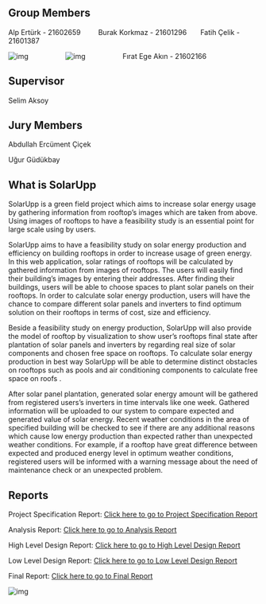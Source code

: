 ## Group Members
Alp Ertürk - 21602659&nbsp;&nbsp;&nbsp;&nbsp;&nbsp;&nbsp;&nbsp;&nbsp;&nbsp;Burak Korkmaz - 21601296&nbsp;&nbsp;&nbsp;&nbsp;&nbsp;&nbsp;&nbsp;Fatih Çelik - 21601387                 

![img](https://images-wixmp-ed30a86b8c4ca887773594c2.wixmp.com/f/5f4bd7a6-f763-4518-9b81-bdfd40ce3fc9/d26yer1-421bb5b8-9fc2-4d5a-b2d1-1e1f81b26b82.png?token=eyJ0eXAiOiJKV1QiLCJhbGciOiJIUzI1NiJ9.eyJzdWIiOiJ1cm46YXBwOiIsImlzcyI6InVybjphcHA6Iiwib2JqIjpbW3sicGF0aCI6IlwvZlwvNWY0YmQ3YTYtZjc2My00NTE4LTliODEtYmRmZDQwY2UzZmM5XC9kMjZ5ZXIxLTQyMWJiNWI4LTlmYzItNGQ1YS1iMmQxLTFlMWY4MWIyNmI4Mi5wbmcifV1dLCJhdWQiOlsidXJuOnNlcnZpY2U6ZmlsZS5kb3dubG9hZCJdfQ.NGftGliwoCe62wFfNDfOvJS1OHr-DpDAcGBBHsyT4MU)&nbsp;&nbsp;&nbsp;&nbsp;&nbsp;&nbsp;&nbsp;&nbsp;&nbsp;&nbsp;&nbsp;&nbsp;&nbsp;&nbsp;&nbsp;&nbsp;&nbsp;&nbsp;&nbsp;![img](https://images-wixmp-ed30a86b8c4ca887773594c2.wixmp.com/f/5f4bd7a6-f763-4518-9b81-bdfd40ce3fc9/d26yer1-421bb5b8-9fc2-4d5a-b2d1-1e1f81b26b82.png?token=eyJ0eXAiOiJKV1QiLCJhbGciOiJIUzI1NiJ9.eyJzdWIiOiJ1cm46YXBwOiIsImlzcyI6InVybjphcHA6Iiwib2JqIjpbW3sicGF0aCI6IlwvZlwvNWY0YmQ3YTYtZjc2My00NTE4LTliODEtYmRmZDQwY2UzZmM5XC9kMjZ5ZXIxLTQyMWJiNWI4LTlmYzItNGQ1YS1iMmQxLTFlMWY4MWIyNmI4Mi5wbmcifV1dLCJhdWQiOlsidXJuOnNlcnZpY2U6ZmlsZS5kb3dubG9hZCJdfQ.NGftGliwoCe62wFfNDfOvJS1OHr-DpDAcGBBHsyT4MU)&nbsp;&nbsp;&nbsp;&nbsp;&nbsp;&nbsp;&nbsp;&nbsp;&nbsp;&nbsp;&nbsp;&nbsp;&nbsp;&nbsp;&nbsp;&nbsp;&nbsp;&nbsp;&nbsp;Fırat Ege Akın - 21602166 &nbsp;&nbsp;&nbsp;&nbsp;&nbsp;&nbsp;&nbsp;

## Supervisor
Selim Aksoy

## Jury Members
Abdullah Ercüment Çiçek

Uğur Güdükbay

## What is SolarUpp
SolarUpp is a green field project which aims to increase solar energy usage by gathering information from rooftop’s images which are taken from above. Using images of rooftops to have a feasibility study is an essential point for large scale using by users.

SolarUpp aims to have a feasibility study on solar energy production and efficiency on building rooftops in order to increase usage of green energy. In this web application, solar ratings of rooftops will be calculated by gathered information from images of rooftops. The users will easily find their building’s images by entering their addresses. After finding their buildings, users will be able to choose spaces to plant solar panels on their rooftops. In order to calculate solar energy production, users will have the chance to compare different solar panels and inverters to find optimum solution on their rooftops in terms of cost, size and efficiency.

Beside a feasibility study on energy production, SolarUpp will also provide the model of rooftop by visualization to show user’s rooftops final state after plantation of solar panels and inverters by regarding real size of solar components and chosen free space on rooftops. To calculate solar energy production in best way SolarUpp will be able to determine distinct obstacles on rooftops such as pools and air conditioning components to calculate free space on roofs .

After solar panel plantation, generated solar energy amount will be gathered from registered users’s inverters in time intervals like one week. Gathered information will be uploaded to our system to compare expected and generated value of solar energy. Recent weather conditions in the area of specified building will be checked to see if there are any additional reasons which cause low energy production than expected rather than unexpected weather conditions. For example, if a rooftop have great difference between expected and produced energy level in optimum weather conditions, registered users will be informed with a warning message about the need of maintenance check or an unexpected problem. 

## Reports
Project Specification Report: [Click here to go to Project Specification Report](https://github.com/egeakin/SolarUpp-Report/blob/master/SolarUpp%20Project%20Specification%20Report.pdf)

Analysis Report: [Click here to go to Analysis Report](https://github.com/egeakin/SolarUpp-Report/blob/master/SolarUpp%20Analysis%20Report.pdf)

High Level Design Report: [Click here to go to High Level Design Report](https://github.com/egeakin/SolarUpp-Report/blob/master/SolarUpp%20High-Level%20Design%20Report.pdf)

Low Level Design Report: [Click here to go to Low Level Design Report](https://github.com/egeakin/SolarUpp-Report/blob/master/SolarUpp%20Low-Level%20Design%20Report.pdf)

Final Report: [Click here to go to Final Report](https://github.com/egeakin/SolarUpp-Report/blob/master/SolarUpp%20Final%20Report.pdf)

![img](https://github.com/egeakin/SolarUpp/raw/master/Screen%20Shot%202019-10-18%20at%2015.08.29.png)
